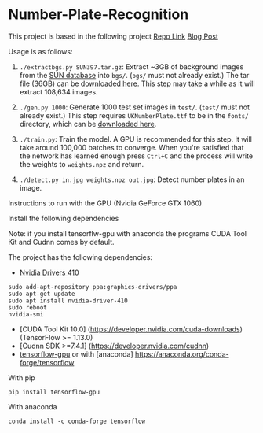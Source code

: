 # Number-Plate-Recognition

This project is based in the following project [Repo Link](https://github.com/matthewearl/deep-anpr) [Blog Post](http://matthewearl.github.io/2016/05/06/cnn-anpr/) 

Usage is as follows:

1. `./extractbgs.py SUN397.tar.gz`: Extract ~3GB of background images from the [SUN database](http://groups.csail.mit.edu/vision/SUN/)
   into `bgs/`. (`bgs/` must not already exist.) The tar file (36GB) can be [downloaded here](http://vision.princeton.edu/projects/2010/SUN/SUN397.tar.gz).
   This step may take a while as it will extract 108,634 images.

2. `./gen.py 1000`: Generate 1000 test set images in `test/`. (`test/` must not
    already exist.) This step requires `UKNumberPlate.ttf` to be in the
    `fonts/` directory, which can be
    [downloaded here](http://www.dafont.com/uk-number-plate.font).

3. `./train.py`: Train the model. A GPU is recommended for this step. It will
   take around 100,000 batches to converge. When you're satisfied that the
   network has learned enough press `Ctrl+C` and the process will write the
   weights to `weights.npz` and return.

4. `./detect.py in.jpg weights.npz out.jpg`: Detect number plates in an image.

Instructions to run with the GPU (Nvidia GeForce GTX 1060)

Install the following dependencies

Note: if you install tensorflw-gpu with anaconda the programs CUDA Tool Kit and Cudnn comes by default.

The project has the following dependencies:
* [Nvidia Drivers 410](https://www.nvidia.com/Download/index.aspx?lang=en-us)
```
sudo add-apt-repository ppa:graphics-drivers/ppa
sudo apt-get update
sudo apt install nvidia-driver-410
sudo reboot
nvidia-smi
```
* [CUDA Tool Kit 10.0] (https://developer.nvidia.com/cuda-downloads) (TensorFlow >= 1.13.0)
* [Cudnn SDK >=7.4.1] (https://developer.nvidia.com/cudnn)
* [tensorflow-gpu](https://www.tensorflow.org/install/gpu) or with [anaconda] https://anaconda.org/conda-forge/tensorflow

With pip
```
pip install tensorflow-gpu 
```
With anaconda
```
conda install -c conda-forge tensorflow 
```
